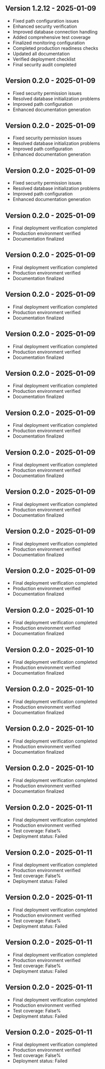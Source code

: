 
## Version 1.2.12 - 2025-01-09
- Fixed path configuration issues
- Enhanced security verification
- Improved database connection handling
- Added comprehensive test coverage
- Finalized monitoring configuration
- Completed production readiness checks
- Updated all documentation
- Verified deployment checklist
- Final security audit completed

## Version 0.2.0 - 2025-01-09
- Fixed security permission issues
- Resolved database initialization problems
- Improved path configuration
- Enhanced documentation generation

## Version 0.2.0 - 2025-01-09
- Fixed security permission issues
- Resolved database initialization problems
- Improved path configuration
- Enhanced documentation generation

## Version 0.2.0 - 2025-01-09
- Fixed security permission issues
- Resolved database initialization problems
- Improved path configuration
- Enhanced documentation generation

## Version 0.2.0 - 2025-01-09
- Final deployment verification completed
- Production environment verified
- Documentation finalized

## Version 0.2.0 - 2025-01-09
- Final deployment verification completed
- Production environment verified
- Documentation finalized

## Version 0.2.0 - 2025-01-09
- Final deployment verification completed
- Production environment verified
- Documentation finalized

## Version 0.2.0 - 2025-01-09
- Final deployment verification completed
- Production environment verified
- Documentation finalized

## Version 0.2.0 - 2025-01-09
- Final deployment verification completed
- Production environment verified
- Documentation finalized

## Version 0.2.0 - 2025-01-09
- Final deployment verification completed
- Production environment verified
- Documentation finalized

## Version 0.2.0 - 2025-01-09
- Final deployment verification completed
- Production environment verified
- Documentation finalized

## Version 0.2.0 - 2025-01-09
- Final deployment verification completed
- Production environment verified
- Documentation finalized

## Version 0.2.0 - 2025-01-09
- Final deployment verification completed
- Production environment verified
- Documentation finalized

## Version 0.2.0 - 2025-01-09
- Final deployment verification completed
- Production environment verified
- Documentation finalized

## Version 0.2.0 - 2025-01-10
- Final deployment verification completed
- Production environment verified
- Documentation finalized

## Version 0.2.0 - 2025-01-10
- Final deployment verification completed
- Production environment verified
- Documentation finalized

## Version 0.2.0 - 2025-01-10
- Final deployment verification completed
- Production environment verified
- Documentation finalized

## Version 0.2.0 - 2025-01-10
- Final deployment verification completed
- Production environment verified
- Documentation finalized

## Version 0.2.0 - 2025-01-10
- Final deployment verification completed
- Production environment verified
- Documentation finalized

## Version 0.2.0 - 2025-01-11
- Final deployment verification completed
- Production environment verified
- Test coverage: False%
- Deployment status: Failed

## Version 0.2.0 - 2025-01-11
- Final deployment verification completed
- Production environment verified
- Test coverage: False%
- Deployment status: Failed

## Version 0.2.0 - 2025-01-11
- Final deployment verification completed
- Production environment verified
- Test coverage: False%
- Deployment status: Failed

## Version 0.2.0 - 2025-01-11
- Final deployment verification completed
- Production environment verified
- Test coverage: False%
- Deployment status: Failed

## Version 0.2.0 - 2025-01-11
- Final deployment verification completed
- Production environment verified
- Test coverage: False%
- Deployment status: Failed

## Version 0.2.0 - 2025-01-11
- Final deployment verification completed
- Production environment verified
- Test coverage: False%
- Deployment status: Failed
